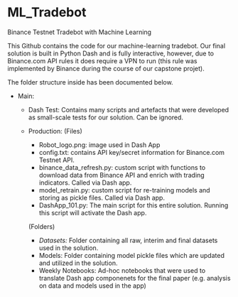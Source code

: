 # ML_Tradebot
Binance Testnet Tradebot with Machine Learning

This Github contains the code for our machine-learning tradebot. Our final solution is built in Python Dash and is fully interactive, however, due to Binance.com API rules it does require a VPN to run (this rule was implemented by Binance during the course of our capstone projet).

The folder structure inside has been documented below. 

- Main:
  - Dash Test: Contains many scripts and artefacts that were developed as small-scale tests for our solution. Can be ignored.
  - Production:
    (Files)
    - Robot_logo.png: image used in Dash App
    - config.txt: contains API key/secret information for Binance.com Testnet API.
    - binance_data_refresh.py: custom script with functions to download data from Binance API and enrich with trading indicators. Called via Dash app.
    - model_retrain.py: custom script for re-training models and storing as pickle files. Called via Dash app.
    - DashApp_101.py: The main script for this entire solution. Running this script will activate the Dash app. 
    
    (Folders)
    - *Datasets:* Folder containing all raw, interim and final datasets used in the solution.
    - Models: Folder containing model pickle files which are updated and utilized in the solution.
    - Weekly Notebooks: Ad-hoc notebooks that were used to translate Dash app componenets for the final paper (e.g. analysis on data and models used in the                         app)
